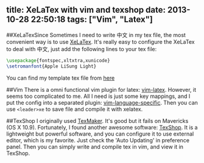 title: XeLaTex with vim and texshop
date: 2013-10-28 22:50:18
tags: ["Vim", "Latex"]
---

##XeLaTexSince
Sometimes I need to write 中文 in my tex file, the most convenient way is to use [XeLaTex](http://en.wikipedia.org/wik/XeTeX).
It's really easy to configure the XeLaTex to deal with 中文, just add the following lines to your tex file:
```tex
\usepackage{fontspec,xltxtra,xunicode}
\setromanfont{Apple LiSung Light}
```

You can find my template tex file from [here](https://gist.github.com/lazywei/6606677)

##Vim
There is a omni functional vim plugin for latex: [vim-latex](http://vim-latex.sourceforge.net/). However, it seems too complicated to me. All I need is just some key mappings, and I put the config into a separated plugin: [vim-language-specific](https://github.com/lazywei/vim-language-specific). Then you can use `<leader>xe` to save file and compile it with xelatex.

##TexShop
I originally used [TexMaker](http://www.xm1math.net/texmaker/). It's good but it fails on Mavericks (OS X 10.9). Fortunately, I found another awesome software: [TexShop](http://pages.uoregon.edu/koch/texshop/). It is a lightweight but powerful software, and you can configure it to use external editor, which is my favorite. Just check the 'Auto Updating' in preference panel. Then you can simply write and compile tex in vim, and view it in TexShop.
